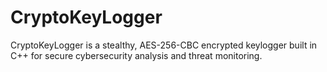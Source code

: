 # CryptoKeyLogger
CryptoKeyLogger is a stealthy, AES-256-CBC encrypted keylogger built in C++ for secure cybersecurity analysis and threat monitoring.

